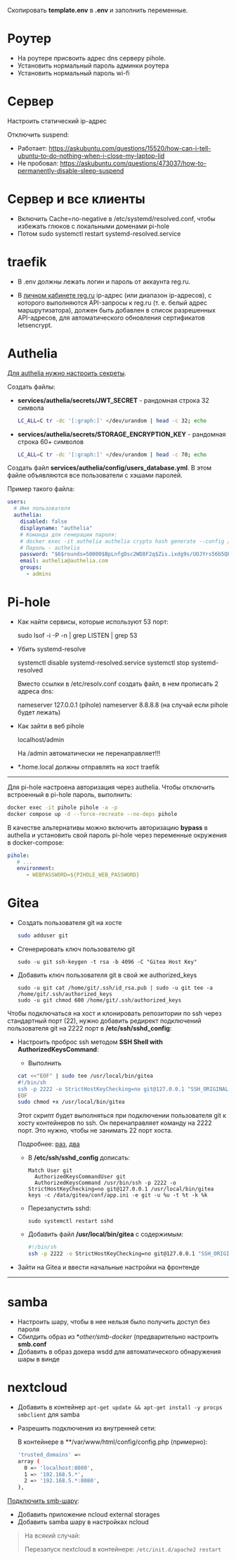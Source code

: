 Скопировать **template.env** в **.env** и заполнить переменные.

# Роутер

- На роутере присвоить адрес dns серверу pihole.
- Установить нормальный пароль админки роутера
- Установить нормальный пароль wi-fi

# Сервер

Настроить статический ip-адрес

Отключить suspend:

- Работает: https://askubuntu.com/questions/15520/how-can-i-tell-ubuntu-to-do-nothing-when-i-close-my-laptop-lid
- Не пробовал: https://askubuntu.com/questions/473037/how-to-permanently-disable-sleep-suspend


# Сервер и все клиенты

- Включить Cache=no-negative в /etc/systemd/resolved.conf, чтобы избежать глюков с локальными доменами pi-hole
- Потом sudo systemctl restart systemd-resolved.service


# traefik

- В .env должны лежать логин и пароль от аккаунта reg.ru.

- В [личном кабинете reg.ru](https://www.reg.ru/user/account/#/settings/api/) ip-адрес (или
  диапазон ip-адресов), с которого выполняются API-запросы к reg.ru (т. е. белый адрес
  маршрутизатора), должен быть добавлен в список разрешенных API-адресов, для автоматического
  обновления сертификатов letsencrypt.


# Authelia

[Для authelia нужно настроить секреты](https://www.authelia.com/integration/deployment/docker/#using-secrets).

Создать файлы:

- **services/authelia/secrets/JWT_SECRET** - рандомная строка 32 символа

  ```bash
  LC_ALL=C tr -dc '[:graph:]' </dev/urandom | head -c 32; echo
  ```

- **services/authelia/secrets/STORAGE_ENCRYPTION_KEY** - рандомная строка 60+ символов

  ```bash
  LC_ALL=C tr -dc '[:graph:]' </dev/urandom | head -c 70; echo
  ```

Создать файл **services/authelia/config/users_database.yml**. В этом файле объявляются все
пользователи с хэшами паролей.

Пример такого файла:

```yaml
users:
  # Имя пользователя
  authelia:
    disabled: false
    displayname: "authelia"
    # Команда для генерации пароля:
    # docker exec -it authelia authelia crypto hash generate --config /config/configuration.yaml
    # Пароль - authelia
    password: "$6$rounds=50000$BpLnfgDsc2WD8F2q$Zis.ixdg9s/UOJYrs56b5QEZFiZECu0qZVNsIYxBaNJ7ucIL.nlxVCT5tqh8KHG8X4tlwCFm5r6NTOZZ5qRFN/"
    email: authelia@authelia.com
    groups:
      - admins
```


# Pi-hole

- Как найти сервисы, которые используют 53 порт:

  sudo lsof -i -P -n | grep LISTEN | grep 53

- Убить systemd-resolve

  systemctl disable systemd-resolved.service
  systemctl stop systemd-resolved

  Вместо ссылки в /etc/resolv.conf создать файл, в нем прописать 2 адреса dns:

  nameserver 127.0.0.1 (pihole)
  nameserver 8.8.8.8 (на случай если pihole будет лежать)

- Как зайти в веб pihole

  localhost/admin

  На /admin автоматически не перенаправляет!!!


- *.home.local должны отправлять на хост traefik

---

Для pi-hole настроена авторизация через authelia. Чтобы отключить встроенный в pi-hole пароль,
выполнить:

```bash
docker exec -it pihole pihole -a -p
docker compose up -d --force-recreate --no-deps pihole
```

В качестве альтернативы можно включить авторизацию **bypass** в authelia и установить свой
пароль pi-hole через переменные окружения в docker-compose:

```yaml
pihole:
   # ...
   environment:
      - WEBPASSWORD=${PIHOLE_WEB_PASSWORD}
```

# Gitea

- Создать пользователя git на хосте

  ```bash
  sudo adduser git
  ```

- Сгенерировать ключ пользователю git

  ```
  sudo -u git ssh-keygen -t rsa -b 4096 -C "Gitea Host Key"
  ```

- Добавить ключ пользователя git в свой же authorized_keys

  ```
  sudo -u git cat /home/git/.ssh/id_rsa.pub | sudo -u git tee -a /home/git/.ssh/authorized_keys
  sudo -u git chmod 600 /home/git/.ssh/authorized_keys
  ```

Чтобы подключаться на хост и клонировать репозитории по ssh через стандартный порт (22), нужно
добавить редирект подключений пользователя git на 2222 порт в **/etc/ssh/sshd_config**:

- Настроить проброс ssh методом **SSH Shell with AuthorizedKeysCommand**:

  - Выполнить

  ```bash
  cat <<"EOF" | sudo tee /usr/local/bin/gitea
  #!/bin/sh
  ssh -p 2222 -o StrictHostKeyChecking=no git@127.0.0.1 "SSH_ORIGINAL_COMMAND=\"$SSH_ORIGINAL_COMMAND\" $0 $@"
  EOF
  sudo chmod +x /usr/local/bin/gitea
  ```

  Этот скрипт будет выполняться при подключении пользователя git к хосту контейнеров по ssh.
  Он перенаправляет команду на 2222 порт. Это нужно, чтобы не занимать 22 порт хоста.

  Подробнее: [раз](https://docs.gitea.com/next/installation/install-with-docker#sshing-shim-with-authorized_keys),
  [два](https://docs.gitea.com/next/installation/install-with-docker#ssh-shell-with-authorizedkeyscommand)

  - В **/etc/ssh/sshd_config** дописать:

    ```
    Match User git
      AuthorizedKeysCommandUser git
      AuthorizedKeysCommand /usr/bin/ssh -p 2222 -o StrictHostKeyChecking=no git@127.0.0.1 /usr/local/bin/gitea keys -c /data/gitea/conf/app.ini -e git -u %u -t %t -k %k
    ```

  - Перезапустить sshd:

    ```
    sudo systemctl restart sshd
    ```

  - Добавить файл **/usr/local/bin/gitea** с содержимым:

    ```bash
    #!/bin/sh
    ssh -p 2222 -o StrictHostKeyChecking=no git@127.0.0.1 "SSH_ORIGINAL_COMMAND=\"$SSH_ORIGINAL_COMMAND\" $0 $@"
    ```

- Зайти на Gitea и ввести начальные настройки на фронтенде

---

# samba

- Настроить шару, чтобы в нее нельзя было получить доступ без пароля
- Сбилдить образ из **other/smb-docker* (предварительно настроить **smb.conf**
- Добавить в образ докера wsdd для автоматического обнаружения шары в винде


# nextcloud

- Добавить в контейнер ``apt-get update && apt-get install -y procps smbclient`` для samba
- Разрешить подключения из внутренней сети:

  В контейнере в **/var/www/html/config/config.php (примерно):

  ```bash
  'trusted_domains' =>
  array (
    0 => 'localhost:8080',
    1 => '192.168.5.*',
    2 => '192.168.5.*:8080',
  ),
  ```


[Подключить smb-шару](https://docs.nextcloud.com/server/latest/admin_manual/configuration_files/external_storage/smb.html):

- Добавить приложение ncloud external storages
- Добавить samba шару в настройках ncloud

> На всякий случай:
>
> Перезапуск nextcloud в контейнере: ``/etc/init.d/apache2 restart``

